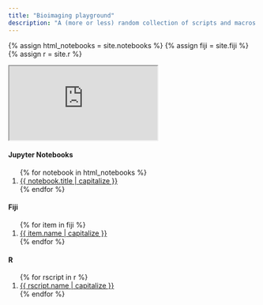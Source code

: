 ```yaml
---
title: "Bioimaging playground"
description: "A (more or less) random collection of scripts and macros."
---
```

{% assign html_notebooks = site.notebooks %}
{% assign fiji = site.fiji %}
{% assign r = site.r %}

<main role="main" class="container">
  <div class="row">
    <div class="col-sm-10 blog-main">  
      <div class="embed-responsive embed-responsive-16by9">
      <iframe class="embed-responsive-item" src="https://aettinger.github.io/bioimaging-playground/test.html" name="code_frame"><p>Iframe not supported.</p></iframe>
      </div>
    </div>
  <aside class="col-sm-2 ml-sm-auto blog-sidebar">
    <div class="sidebar-module">
      <h4>Jupyter Notebooks</h4>
      <ol class="list-unstyled">
        {% for notebook in html_notebooks %}
          <li><a href="{{ notebook.path }}" target="code_frame">{{ notebook.title | capitalize }}</a></li>
        {% endfor %}
      </ol>
    </div>
    <div class="sidebar-module">
      <h4>Fiji</h4>
      <ol class="list-unstyled">
        {% for item in fiji %}
          <li><a href="{{ item.path }}" target="code_frame">{{ item.name | capitalize }}</a></li>
        {% endfor %}
      </ol>
    </div>
    <div class="sidebar-module">
      <h4>R</h4>
      <ol class="list-unstyled">
        {% for rscript in r %}
          <li><a href="{{ rscript.path }}" target="code_frame">{{ rscript.name | capitalize }}</a></li>
        {% endfor %}
      </ol>
    </div>
    </aside>
  </div>
</main>
